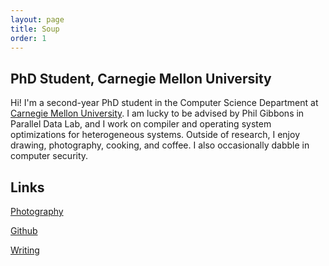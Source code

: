 ```yaml
---
layout: page
title: Soup
order: 1
---
```


## PhD Student, Carnegie Mellon University
Hi! I'm a second-year PhD student in the Computer Science Department at [Carnegie Mellon University](https://cmu.edu). I am lucky to be advised by Phil Gibbons in Parallel Data Lab, and I work on compiler and operating system optimizations for heterogeneous systems. Outside of research, I enjoy drawing, photography, cooking, and coffee. I also occasionally dabble in computer security.

## Links
[Photography](www.google.com)

[Github](www.google.com)

[Writing](www.google.com)